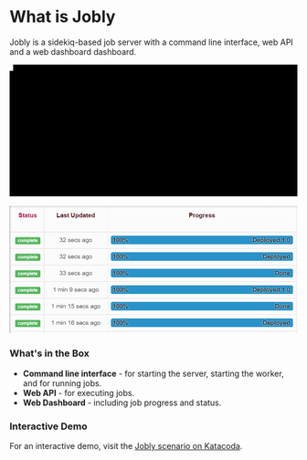 # What is Jobly

Jobly is a sidekiq-based job server with a command line interface, web API and a web dashboard dashboard.

![](.gitbook/assets/terminal.gif)

![](.gitbook/assets/screen.gif)

### What's in the Box

* **Command line interface** - for starting the server, starting the worker, and for running jobs.
* **Web API** - for executing jobs.
* **Web Dashboard** - including job progress and status.

### Interactive Demo

For an interactive demo, visit the [Jobly scenario on Katacoda](https://www.katacoda.com/dannyb/scenarios/jobly).

